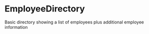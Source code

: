 # EmployeeDirectory
Basic directory showing a list of employees plus additional employee information
